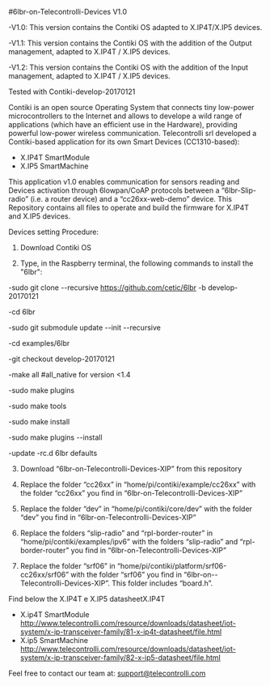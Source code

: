 #6lbr-on-Telecontrolli-Devices V1.0

-V1.0: This version contains the Contiki OS adapted to X.IP4T/X.IP5 devices.

-V1.1: This version contains the Contiki OS with the addition of the Output management, adapted to X.IP4T / X.IP5 devices. 

-V1.2: This version contains the Contiki OS with the addition of the Input management, adapted to X.IP4T / X.IP5 devices.

Tested with Contiki-develop-20170121

Contiki is an open source Operating System that connects tiny low-power microcontrollers to the Internet and allows to develope a wild range of applications (which have an efficient use in the Hardware), providing powerful low-power wireless communication. Telecontrolli srl developed a Contiki-based application for its own Smart Devices (CC1310-based):

- X.IP4T SmartModule
- X.IP5 SmartMachine

This application v1.0 enables communication for sensors reading and Devices activation through 6lowpan/CoAP protocols between a “6lbr-Slip-radio” (i.e. a router device) and a “cc26xx-web-demo” device. This Repository contains all files to operate and build the firmware for X.IP4T and X.IP5 devices.

Devices setting Procedure:

1) Download Contiki OS

2) Type, in the Raspberry terminal, the following commands to install the "6lbr": 

-sudo git clone --recursive https://github.com/cetic/6lbr -b develop-20170121

-cd 6lbr

-sudo git submodule update --init --recursive

-cd examples/6lbr

-git checkout develop-20170121

-make all #all_native for version <1.4

-sudo make plugins

-sudo make tools

-sudo make install

-sudo make plugins --install

-update -rc.d 6lbr defaults

3) Download “6lbr-on-Telecontrolli-Devices-XIP” from this repository

4) Replace the folder “cc26xx” in “home/pi/contiki/example/cc26xx” with the folder “cc26xx” you find in “6lbr-on-Telecontrolli-Devices-XIP”

5) Replace the folder “dev” in “home/pi/contiki/core/dev” with the folder “dev” you find in “6lbr-on-Telecontrolli-Devices-XIP”

6) Replace the folders “slip-radio” and “rpl-border-router” in “home/pi/contiki/examples/ipv6” with the folders “slip-radio” and “rpl-border-router” you find in “6lbr-on-Telecontrolli-Devices-XIP”

7) Replace the folder “srf06” in “home/pi/contiki/platform/srf06-cc26xx/srf06” with the folder “srf06” you find in “6lbr-on--      Telecontrolli-Devices-XIP”. This folder includes “board.h”.
  
Find below the X.IP4T e X.IP5 datasheetX.IP4T

- X.ip4T SmartModule 
http://www.telecontrolli.com/resource/downloads/datasheet/iot-system/x-ip-transceiver-family/81-x-ip4t-datasheet/file.html
- X.ip5 SmartMachine 
http://www.telecontrolli.com/resource/downloads/datasheet/iot-system/x-ip-transceiver-family/82-x-ip5-datasheet/file.html

Feel free to contact our team at: 
support@telecontrolli.com
